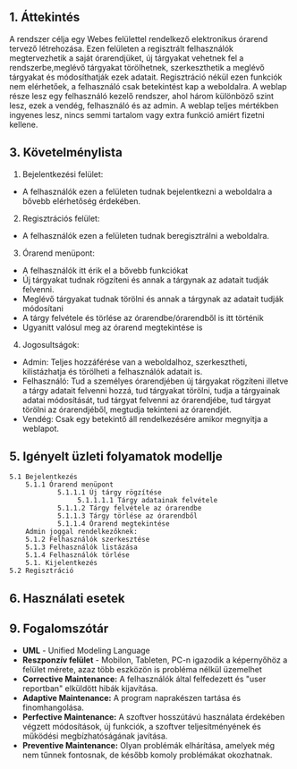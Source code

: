 ## 1. Áttekintés
A rendszer célja egy Webes felülettel rendelkező elektronikus órarend tervező létrehozása. Ezen felületen a regisztrált felhasználók megtervezhetik a saját órarendjüket, új tárgyakat vehetnek fel a rendszerbe,meglévő tárgyakat törölhetnek, szerkeszthetik a meglévő tárgyakat és módosíthatják ezek adatait. Regisztráció nékül ezen funkciók nem elérhetőek, a felhasználó csak betekintést kap a weboldalra. A weblap része lesz egy felhasználó kezelő rendszer, ahol három különböző szint lesz, ezek a vendég, felhasználó és az admin. A weblap teljes mértékben ingyenes lesz, nincs semmi tartalom vagy extra funkció amiért fizetni kellene. 
## 3. Követelménylista

1. Bejelentkezési felület:
 * A felhasználók ezen a felületen tudnak bejelentkezni a weboldalra a bővebb elérhetőség érdekében.
2. Regisztrációs felület:
 * A felhasználók ezen a felületen tudnak beregisztrálni a weboldalra.
3. Órarend menüpont:
 * A felhasználók itt érik el a bővebb funkciókat
 * Új tárgyakat tudnak rögzíteni és annak a tárgynak az adatait tudják felvenni.
 * Meglévő tárgyakat tudnak törölni és annak a tárgynak az adatait tudják módosítani
 * A tárgy felvétele és törlése az órarendbe/órarendből is itt történik
 * Ugyanitt valósul meg az órarend megtekintése is
4. Jogosultságok:
 * Admin: Teljes hozzáférése van a weboldalhoz, szerkesztheti, kilistázhatja és törölheti a felhasználók adatait is.
 * Felhasználó: Tud a személyes órarendjében új tárgyakat rögzíteni illetve a tárgy adatait felvenni hozzá, tud tárgyakat törölni, tudja a tárgyainak adatai módosítását, tud tárgyat felvenni az órarendjébe, tud tárgyat törölni az órarendjéből, megtudja tekinteni az órarendjét.
 * Vendég: Csak egy betekintő áll rendelkezésére amikor megnyitja a weblapot.

## 5. Igényelt üzleti folyamatok modellje
    5.1 Bejelentkezés
        5.1.1 Órarend menüpont 
                5.1.1.1 Új tárgy rögzítése
                     5.1.1.1.1 Tárgy adatainak felvétele
                5.1.1.2 Tárgy felvétele az órarendbe
                5.1.1.3 Tárgy törlése az órarendből
                5.1.1.4 Órarend megtekintése
        Admin joggal rendelkezőknek:
        5.1.2 Felhasználók szerkesztése
        5.1.3 Felhasználók listázása
        5.1.4 Felhasználók törlése
        5.1. Kijelentkezés
    5.2 Regisztráció

## 6. Használati esetek

## 9. Fogalomszótár
- **UML** - Unified Modeling Language
- **Reszponzív felület** - Mobilon, Tableten, PC-n igazodik a
képernyőhöz a felület mérete, azaz több eszközön is probléma nélkül
üzemelhet
- **Corrective Maintenance:** A felhasználók által felfedezett és "user reportban"
elküldött hibák kijavítása.
- **Adaptive Maintenance:** A program naprakészen tartása és finomhangolása.
- **Perfective Maintenance:** A szoftver hosszútávú használata érdekében végzett
módosítások, új funkciók, a szoftver teljesítményének és működési
megbízhatóságának javítása.
- **Preventive Maintenance:** Olyan problémák elhárítása, amelyek még nem
tűnnek fontosnak, de később komoly problémákat okozhatnak.